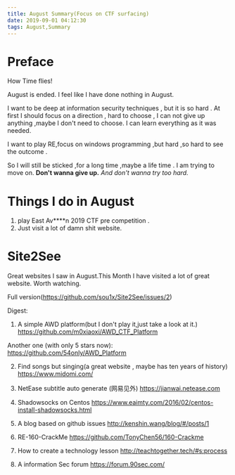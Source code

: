 ```yaml
---
title: August Summary(Focus on CTF surfacing)
date: 2019-09-01 04:12:30
tags: August,Summary
---
```


# Preface

  How Time flies!

August is ended.
I feel like I have done nothing in August.

I want to be deep at information security techniques , but it is so hard .
At first I should focus on a direction , hard to choose , I can not give up anything ,maybe I don't need to choose. I can learn everything as it was needed.

I want to play RE,focus on windows programming ,but hard ,so hard to see the outcome .

So I will still be sticked ,for a long time ,maybe a life time .
I am trying to move on.
**Don't wanna give up.**
_And don't wanna try too hard._



# Things I do in August

1. play East Av\*\*\*\*n 2019 CTF pre competition .
2. Just visit a lot of damn shit website.



# Site2See

Great websites I saw in August.This Month I have visited a lot of great website.
Worth watching.

Full version(https://github.com/sou1x/Site2See/issues/2)

Digest:

1. A simple AWD platform(but I don't play it,just take a look at it.)
https://github.com/m0xiaoxi/AWD_CTF_Platform

Another one (with only 5 stars now):
https://github.com/54only/AWD_Platform

2. Find songs but singing(a great website , maybe has ten years of history)
https://www.midomi.com/

3. NetEase  subtitle auto generate (网易见外)
https://jianwai.netease.com

4. Shadowsocks on Centos
https://www.eaimty.com/2016/02/centos-install-shadowsocks.html

5. A blog based on github issues
http://kenshin.wang/blog/#/posts/1

6. RE-160-CrackMe
https://github.com/TonyChen56/160-Crackme

7. How to create a technology lesson
http://teachtogether.tech/#s:process

8. A information Sec forum
https://forum.90sec.com/

